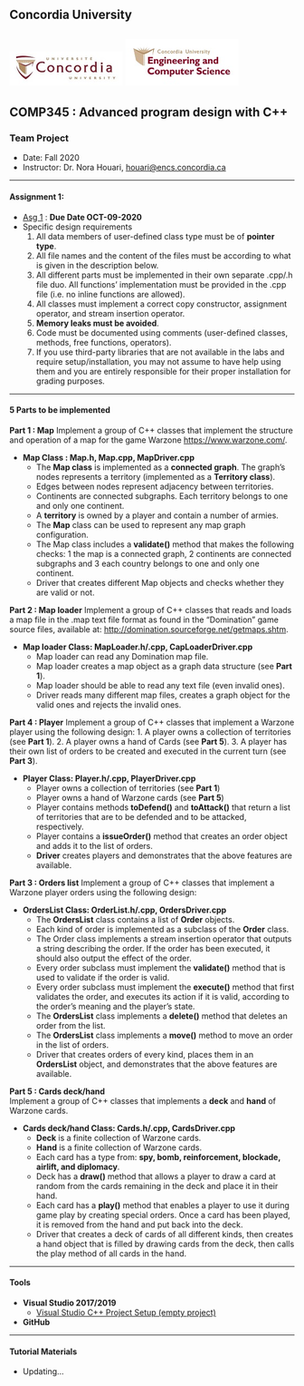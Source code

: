 ## Concordia University
![CU-logo](https://github.com/BestBonBai/COMP348/blob/master/Concordia-logo.jpeg) ![ENCS-logo](https://github.com/BestBonBai/COMP348/blob/master/logoENCS.jpg) 
---
## COMP345 : Advanced program design with C++ 

### Team Project
* Date: Fall 2020
* Instructor: Dr. Nora Houari, houari@encs.concordia.ca
---
#### Assignment 1: 
* [Asg 1](https://github.com/BestBonBai/COMP345/tree/master/A1) : **Due Date OCT-09-2020**
* Specific design requirements
  1. All data members of user-defined class type must be of **pointer type**.
  2. All file names and the content of the files must be according to what is given in the description below.
  3. All different parts must be implemented in their own separate .cpp/.h file duo. All functions’ implementation must be provided in the .cpp file 
    (i.e. no inline functions are allowed).
  4. All classes must implement a correct copy constructor, assignment operator, and stream insertion operator.
  5. **Memory leaks must be avoided**.
  6. Code must be documented using comments (user-defined classes, methods, free functions, operators).
  7. If you use third-party libraries that are not available in the labs and require setup/installation, you may not assume to have help using them 
     and you are entirely responsible for their proper installation for grading purposes.
---
#### 5 Parts to be implemented
 **Part 1 : Map**
  Implement a group of C++ classes that implement the structure and operation of a map for the game Warzone https://www.warzone.com/.
*  **Map Class : Map.h, Map.cpp, MapDriver.cpp**                                                                            
    - The **Map class** is implemented as a **connected graph**. The graph’s nodes represents a territory (implemented as a **Territory class**). 
    - Edges between nodes represent adjacency between territories.
    - Continents are connected subgraphs. Each territory belongs to one and only one continent.                                                         
    - A **territory** is owned by a player and contain a number of armies.                                      
    - The **Map** class can be used to represent any map graph configuration.                                      
    - The Map class includes a **validate()** method that makes the following checks: 
        1 the map is a connected graph,
        2 continents are connected subgraphs and
        3 each country belongs to one and only one continent.
    - Driver that creates different Map objects and checks whether they are valid or not.
  
 **Part 2 : Map loader**
    Implement a group of C++ classes that reads and loads a map file in the .map text file format as found in the “Domination” game source files, available at: http://domination.sourceforge.net/getmaps.shtm.
* **Map loader Class: MapLoader.h/.cpp, CapLoaderDriver.cpp**    
  - Map loader can read any Domination map file.
  - Map loader creates a map object as a graph data structure (see **Part 1**).
  - Map loader should be able to read any text file (even invalid ones).
  - Driver reads many different map files, creates a graph object for the valid ones and rejects the invalid ones.

 **Part 4 : Player**
    Implement a group of C++ classes that implement a Warzone player using the following design: 
    1. A player owns a collection of territories (see **Part 1**).
    2. A player owns a hand of Cards (see **Part 5**). 
    3. A player has their own list of orders to be created and executed in the current turn (see **Part 3**).
* **Player Class: Player.h/.cpp, PlayerDriver.cpp**   
    - Player owns a collection of territories (see **Part 1**)
    - Player owns a hand of Warzone cards (see **Part 5**)
    - Player contains methods **toDefend()** and **toAttack()** that return a list of territories that are to be defended and to be attacked, respectively.
    - Player contains a **issueOrder()** method that creates an order object and adds it to the list of orders.
    - **Driver** creates players and demonstrates that the above features are available.
 
 **Part 3 : Orders list**
    Implement a group of C++ classes that implement a Warzone player orders using the following design:
 * **OrdersList Class: OrderList.h/.cpp, OrdersDriver.cpp**       
    - The **OrdersList** class contains a list of **Order** objects.
    - Each kind of order is implemented as a subclass of the **Order** class.
    - The Order class implements a stream insertion operator that outputs a string describing the order. If the order has been executed, it should also output the effect of the order.
    - Every order subclass must implement the **validate()** method that is used to validate if the order is valid.
    - Every order subclass must implement the **execute()** method that first validates the order, and executes its action if it is valid, according to the order’s meaning and the player’s state.
    - The **OrdersList** class implements a **delete()** method that deletes an order from the list.
    - The **OrdersList** class implements a **move()** method to move an order in the list of orders.
    - Driver that creates orders of every kind, places them in an **OrdersList** object, and demonstrates that the above features are available.
    
 **Part 5 : Cards deck/hand**  
  Implement a group of C++ classes that implements a **deck** and **hand** of Warzone cards.
* **Cards deck/hand Class: Cards.h/.cpp, CardsDriver.cpp**  
  - **Deck** is a finite collection of Warzone cards.
  - **Hand** is a finite collection of Warzone cards.
  - Each card has a type from: **spy, bomb, reinforcement, blockade, airlift, and diplomacy**.
  - Deck has a **draw()** method that allows a player to draw a card at random from the cards remaining in the deck and place it in their hand.
  - Each card has a **play()** method that enables a player to use it during game play by creating special orders. Once a card has been played, it is removed from the hand and put back into the deck.
  - Driver that creates a deck of cards of all different kinds, then creates a hand object that is filled by drawing cards from the deck, then calls the play method of all cards in the hand.
---
#### Tools
* **Visual Studio 2017/2019** 
  - [Visual Studio C++ Project Setup (empty project)](https://www.youtube.com/watch?v=dyjGYk2BqNE&embed=no)
* **GitHub**
---
#### Tutorial Materials
* Updating...
